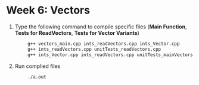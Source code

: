 # Week 6: Vectors


1. Type the following command to compile specific files (**Main Function**, **Tests for ReadVectors**, **Tests for Vector Variants**)
```bash
        g++ vectors_main.cpp ints_readVectors.cpp ints_Vector.cpp
        g++ ints_readVectors.cpp unitTests_readVectors.cpp
        g++ ints_Vector.cpp ints_readVectors.cpp unitTests_mainVectors.cpp
```
2. Run complied files
```bash
        ./a.out
```
